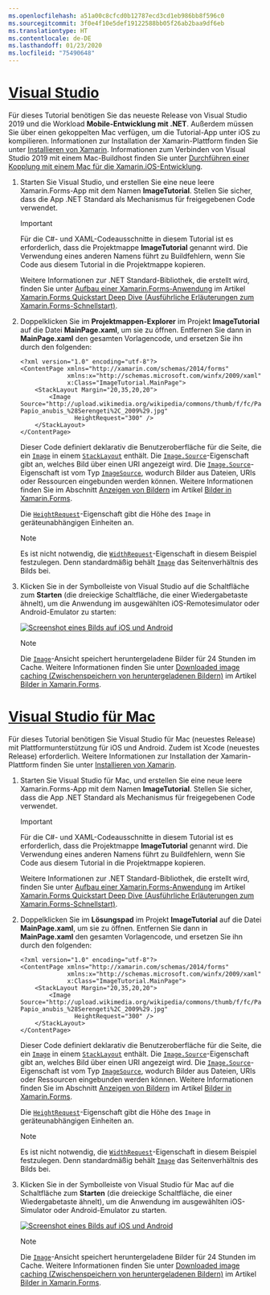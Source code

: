 ```yaml
---
ms.openlocfilehash: a51a00c8cfcd0b12787ecd3cd1eb986bb8f596c0
ms.sourcegitcommit: 3f0e4f10e5def19122588bb05f26ab2baa9df6eb
ms.translationtype: HT
ms.contentlocale: de-DE
ms.lasthandoff: 01/23/2020
ms.locfileid: "75490648"
---
```

# <a name="visual-studiotabvswin"></a>[Visual Studio](#tab/vswin)

Für dieses Tutorial benötigen Sie das neueste Release von Visual Studio 2019 und die Workload **Mobile-Entwicklung mit .NET**. Außerdem müssen Sie über einen gekoppelten Mac verfügen, um die Tutorial-App unter iOS zu kompilieren. Informationen zur Installation der Xamarin-Plattform finden Sie unter [Installieren von Xamarin](~/get-started/installation/index.md). Informationen zum Verbinden von Visual Studio 2019 mit einem Mac-Buildhost finden Sie unter [Durchführen einer Kopplung mit einem Mac für die Xamarin.iOS-Entwicklung](~/ios/get-started/installation/windows/connecting-to-mac/index.md).

1. Starten Sie Visual Studio, und erstellen Sie eine neue leere Xamarin.Forms-App mit dem Namen **ImageTutorial**. Stellen Sie sicher, dass die App .NET Standard als Mechanismus für freigegebenen Code verwendet.

    > [!IMPORTANT]
    > Für die C#- und XAML-Codeausschnitte in diesem Tutorial ist es erforderlich, dass die Projektmappe **ImageTutorial** genannt wird. Die Verwendung eines anderen Namens führt zu Buildfehlern, wenn Sie Code aus diesem Tutorial in die Projektmappe kopieren.

    Weitere Informationen zur .NET Standard-Bibliothek, die erstellt wird, finden Sie unter [Aufbau einer Xamarin.Forms-Anwendung](~/get-started/first-app/index.md) im Artikel [Xamarin.Forms Quickstart Deep Dive (Ausführliche Erläuterungen zum Xamarin.Forms-Schnellstart)](~/get-started/first-app/index.md).

1. Doppelklicken Sie im **Projektmappen-Explorer** im Projekt **ImageTutorial** auf die Datei **MainPage.xaml**, um sie zu öffnen. Entfernen Sie dann in **MainPage.xaml** den gesamten Vorlagencode, und ersetzen Sie ihn durch den folgenden:

    ```xaml
    <?xml version="1.0" encoding="utf-8"?>
    <ContentPage xmlns="http://xamarin.com/schemas/2014/forms"
                 xmlns:x="http://schemas.microsoft.com/winfx/2009/xaml"
                 x:Class="ImageTutorial.MainPage">
        <StackLayout Margin="20,35,20,20">
            <Image Source="http://upload.wikimedia.org/wikipedia/commons/thumb/f/fc/Papio_anubis_%28Serengeti%2C_2009%29.jpg/200px-Papio_anubis_%28Serengeti%2C_2009%29.jpg"
                   HeightRequest="300" />
        </StackLayout>
    </ContentPage>
    ```

    Dieser Code definiert deklarativ die Benutzeroberfläche für die Seite, die ein [`Image`](xref:Xamarin.Forms.Image) in einem [`StackLayout`](xref:Xamarin.Forms.StackLayout) enthält. Die [`Image.Source`](xref:Xamarin.Forms.Image.Source)-Eigenschaft gibt an, welches Bild über einen URI angezeigt wird. Die [`Image.Source`](xref:Xamarin.Forms.Image.Source)-Eigenschaft ist vom Typ [`ImageSource`](xref:Xamarin.Forms.ImageSource), wodurch Bilder aus Dateien, URIs oder Ressourcen eingebunden werden können. Weitere Informationen finden Sie im Abschnitt [Anzeigen von Bildern](~/xamarin-forms/user-interface/images.md#display-images) im Artikel [Bilder in Xamarin.Forms](~/xamarin-forms/user-interface/images.md).

    Die [`HeightRequest`](xref:Xamarin.Forms.VisualElement)-Eigenschaft gibt die Höhe des `Image` in geräteunabhängigen Einheiten an.

    > [!NOTE]
    > Es ist nicht notwendig, die [`WidthRequest`](xref:Xamarin.Forms.VisualElement.WidthRequest)-Eigenschaft in diesem Beispiel festzulegen. Denn standardmäßig behält [`Image`](xref:Xamarin.Forms.Image) das Seitenverhältnis des Bilds bei.

1. Klicken Sie in der Symbolleiste von Visual Studio auf die Schaltfläche zum **Starten** (die dreieckige Schaltfläche, die einer Wiedergabetaste ähnelt), um die Anwendung im ausgewählten iOS-Remotesimulator oder Android-Emulator zu starten:

    [![Screenshot eines Bilds auf iOS und Android](../images/create-image.png "Bild in der Bildansicht")](../images/create-image-large.png#lightbox "Bild in der Bildansicht")

    > [!NOTE]
    > Die [`Image`](xref:Xamarin.Forms.Image)-Ansicht speichert heruntergeladene Bilder für 24 Stunden im Cache. Weitere Informationen finden Sie unter [Downloaded image caching (Zwischenspeichern von heruntergeladenen Bildern)](~/xamarin-forms/user-interface/images.md#downloaded-image-caching) im Artikel [Bilder in Xamarin.Forms](~/xamarin-forms/user-interface/images.md).

# <a name="visual-studio-for-mactabvsmac"></a>[Visual Studio für Mac](#tab/vsmac)

Für dieses Tutorial benötigen Sie Visual Studio für Mac (neuestes Release) mit Plattformunterstützung für iOS und Android. Zudem ist Xcode (neuestes Release) erforderlich. Weitere Informationen zur Installation der Xamarin-Plattform finden Sie unter [Installieren von Xamarin](~/get-started/installation/index.md).

1. Starten Sie Visual Studio für Mac, und erstellen Sie eine neue leere Xamarin.Forms-App mit dem Namen **ImageTutorial**. Stellen Sie sicher, dass die App .NET Standard als Mechanismus für freigegebenen Code verwendet.

    > [!IMPORTANT]
    > Für die C#- und XAML-Codeausschnitte in diesem Tutorial ist es erforderlich, dass die Projektmappe **ImageTutorial** genannt wird. Die Verwendung eines anderen Namens führt zu Buildfehlern, wenn Sie Code aus diesem Tutorial in die Projektmappe kopieren.

    Weitere Informationen zur .NET Standard-Bibliothek, die erstellt wird, finden Sie unter [Aufbau einer Xamarin.Forms-Anwendung](~/get-started/first-app/index.md) im Artikel [Xamarin.Forms Quickstart Deep Dive (Ausführliche Erläuterungen zum Xamarin.Forms-Schnellstart)](~/get-started/first-app/index.md).

1. Doppelklicken Sie im **Lösungspad** im Projekt **ImageTutorial** auf die Datei **MainPage.xaml**, um sie zu öffnen. Entfernen Sie dann in **MainPage.xaml** den gesamten Vorlagencode, und ersetzen Sie ihn durch den folgenden:

    ```xaml
    <?xml version="1.0" encoding="utf-8"?>
    <ContentPage xmlns="http://xamarin.com/schemas/2014/forms"
                 xmlns:x="http://schemas.microsoft.com/winfx/2009/xaml"
                 x:Class="ImageTutorial.MainPage">
        <StackLayout Margin="20,35,20,20">
            <Image Source="http://upload.wikimedia.org/wikipedia/commons/thumb/f/fc/Papio_anubis_%28Serengeti%2C_2009%29.jpg/200px-Papio_anubis_%28Serengeti%2C_2009%29.jpg"
                   HeightRequest="300" />
        </StackLayout>
    </ContentPage>
    ```

    Dieser Code definiert deklarativ die Benutzeroberfläche für die Seite, die ein [`Image`](xref:Xamarin.Forms.Image) in einem [`StackLayout`](xref:Xamarin.Forms.StackLayout) enthält. Die [`Image.Source`](xref:Xamarin.Forms.Image.Source)-Eigenschaft gibt an, welches Bild über einen URI angezeigt wird. Die [`Image.Source`](xref:Xamarin.Forms.Image.Source)-Eigenschaft ist vom Typ [`ImageSource`](xref:Xamarin.Forms.ImageSource), wodurch Bilder aus Dateien, URIs oder Ressourcen eingebunden werden können. Weitere Informationen finden Sie im Abschnitt [Anzeigen von Bildern](~/xamarin-forms/user-interface/images.md#display-images) im Artikel [Bilder in Xamarin.Forms](~/xamarin-forms/user-interface/images.md).

    Die [`HeightRequest`](xref:Xamarin.Forms.VisualElement)-Eigenschaft gibt die Höhe des `Image` in geräteunabhängigen Einheiten an.

    > [!NOTE]
    > Es ist nicht notwendig, die [`WidthRequest`](xref:Xamarin.Forms.VisualElement.WidthRequest)-Eigenschaft in diesem Beispiel festzulegen. Denn standardmäßig behält [`Image`](xref:Xamarin.Forms.Image) das Seitenverhältnis des Bilds bei.

1. Klicken Sie in der Symbolleiste von Visual Studio für Mac auf die Schaltfläche zum **Starten** (die dreieckige Schaltfläche, die einer Wiedergabetaste ähnelt), um die Anwendung im ausgewählten iOS-Simulator oder Android-Emulator zu starten.

    [![Screenshot eines Bilds auf iOS und Android](../images/create-image.png "Bild in der Bildansicht")](../images/create-image-large.png#lightbox "Bild in der Bildansicht")

    > [!NOTE]
    > Die [`Image`](xref:Xamarin.Forms.Image)-Ansicht speichert heruntergeladene Bilder für 24 Stunden im Cache. Weitere Informationen finden Sie unter [Downloaded image caching (Zwischenspeichern von heruntergeladenen Bildern)](~/xamarin-forms/user-interface/images.md#downloaded-image-caching) im Artikel [Bilder in Xamarin.Forms](~/xamarin-forms/user-interface/images.md).
